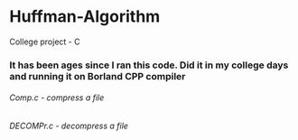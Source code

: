 # Huffman-Algorithm
College project - C

### It has been ages since I ran this code. Did it in my college days and running it on Borland CPP compiler
###### Comp.c - compress a file
###### DECOMPr.c - decompress a file
